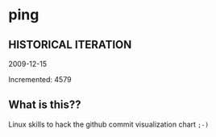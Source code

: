 # ping

## HISTORICAL ITERATION
2009-12-15

Incremented: 4579

## What is this?? 
Linux skills to hack the github commit visualization chart `;-)`
